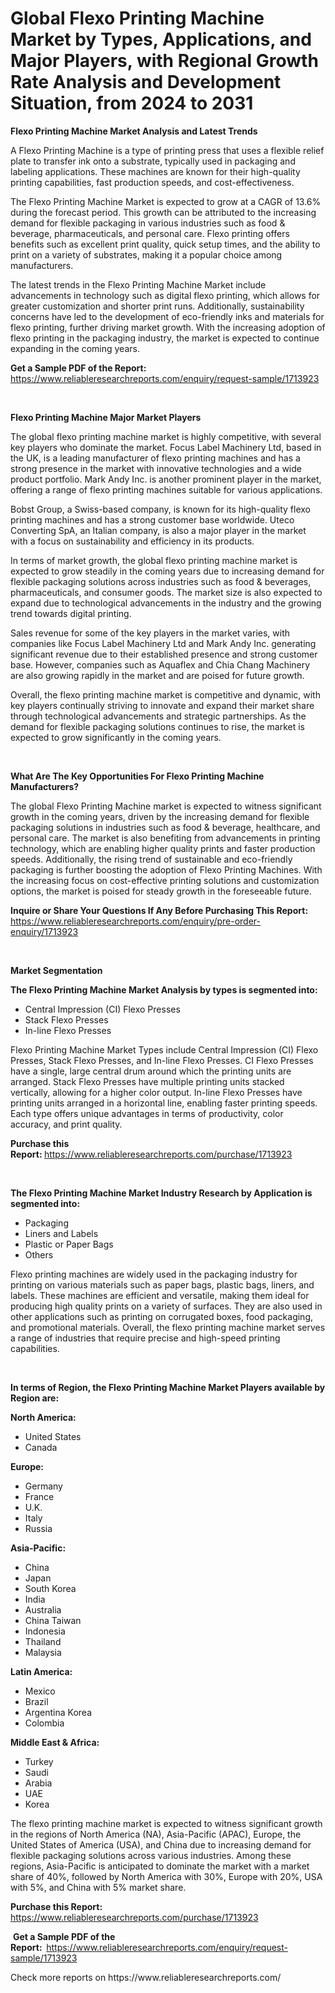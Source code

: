<p><h1>Global Flexo Printing Machine Market by Types, Applications, and Major Players, with Regional Growth Rate Analysis and Development Situation, from 2024 to 2031</h1></p><p><strong>Flexo Printing Machine Market Analysis and Latest Trends</strong></p>
<p><p>A Flexo Printing Machine is a type of printing press that uses a flexible relief plate to transfer ink onto a substrate, typically used in packaging and labeling applications. These machines are known for their high-quality printing capabilities, fast production speeds, and cost-effectiveness.</p><p>The Flexo Printing Machine Market is expected to grow at a CAGR of 13.6% during the forecast period. This growth can be attributed to the increasing demand for flexible packaging in various industries such as food & beverage, pharmaceuticals, and personal care. Flexo printing offers benefits such as excellent print quality, quick setup times, and the ability to print on a variety of substrates, making it a popular choice among manufacturers.</p><p>The latest trends in the Flexo Printing Machine Market include advancements in technology such as digital flexo printing, which allows for greater customization and shorter print runs. Additionally, sustainability concerns have led to the development of eco-friendly inks and materials for flexo printing, further driving market growth. With the increasing adoption of flexo printing in the packaging industry, the market is expected to continue expanding in the coming years.</p></p>
<p><strong>Get a Sample PDF of the Report:&nbsp;</strong> <a href="https://www.reliableresearchreports.com/enquiry/request-sample/1713923">https://www.reliableresearchreports.com/enquiry/request-sample/1713923</a></p>
<p>&nbsp;</p>
<p><strong>Flexo Printing Machine Major Market Players</strong></p>
<p><p>The global flexo printing machine market is highly competitive, with several key players who dominate the market. Focus Label Machinery Ltd, based in the UK, is a leading manufacturer of flexo printing machines and has a strong presence in the market with innovative technologies and a wide product portfolio. Mark Andy Inc. is another prominent player in the market, offering a range of flexo printing machines suitable for various applications.</p><p>Bobst Group, a Swiss-based company, is known for its high-quality flexo printing machines and has a strong customer base worldwide. Uteco Converting SpA, an Italian company, is also a major player in the market with a focus on sustainability and efficiency in its products.</p><p>In terms of market growth, the global flexo printing machine market is expected to grow steadily in the coming years due to increasing demand for flexible packaging solutions across industries such as food & beverages, pharmaceuticals, and consumer goods. The market size is also expected to expand due to technological advancements in the industry and the growing trend towards digital printing.</p><p>Sales revenue for some of the key players in the market varies, with companies like Focus Label Machinery Ltd and Mark Andy Inc. generating significant revenue due to their established presence and strong customer base. However, companies such as Aquaflex and Chia Chang Machinery are also growing rapidly in the market and are poised for future growth.</p><p>Overall, the flexo printing machine market is competitive and dynamic, with key players continually striving to innovate and expand their market share through technological advancements and strategic partnerships. As the demand for flexible packaging solutions continues to rise, the market is expected to grow significantly in the coming years.</p></p>
<p>&nbsp;</p>
<p><strong>What Are The Key Opportunities For Flexo Printing Machine Manufacturers?</strong></p>
<p><p>The global Flexo Printing Machine market is expected to witness significant growth in the coming years, driven by the increasing demand for flexible packaging solutions in industries such as food & beverage, healthcare, and personal care. The market is also benefiting from advancements in printing technology, which are enabling higher quality prints and faster production speeds. Additionally, the rising trend of sustainable and eco-friendly packaging is further boosting the adoption of Flexo Printing Machines. With the increasing focus on cost-effective printing solutions and customization options, the market is poised for steady growth in the foreseeable future.</p></p>
<p><strong>Inquire or Share Your Questions If Any Before Purchasing This Report:</strong> <a href="https://www.reliableresearchreports.com/enquiry/pre-order-enquiry/1713923">https://www.reliableresearchreports.com/enquiry/pre-order-enquiry/1713923</a></p>
<p>&nbsp;</p>
<p><strong>Market Segmentation</strong></p>
<p><strong>The Flexo Printing Machine Market Analysis by types is segmented into:</strong></p>
<p><ul><li>Central Impression (CI) Flexo Presses</li><li>Stack Flexo Presses</li><li>In-line Flexo Presses</li></ul></p>
<p><p>Flexo Printing Machine Market Types include Central Impression (CI) Flexo Presses, Stack Flexo Presses, and In-line Flexo Presses. CI Flexo Presses have a single, large central drum around which the printing units are arranged. Stack Flexo Presses have multiple printing units stacked vertically, allowing for a higher color output. In-line Flexo Presses have printing units arranged in a horizontal line, enabling faster printing speeds. Each type offers unique advantages in terms of productivity, color accuracy, and print quality.</p></p>
<p><strong>Purchase this Report:&nbsp;</strong><a href="https://www.reliableresearchreports.com/purchase/1713923">https://www.reliableresearchreports.com/purchase/1713923</a></p>
<p>&nbsp;</p>
<p><strong>The Flexo Printing Machine Market Industry Research by Application is segmented into:</strong></p>
<p><ul><li>Packaging</li><li>Liners and Labels</li><li>Plastic or Paper Bags</li><li>Others</li></ul></p>
<p><p>Flexo printing machines are widely used in the packaging industry for printing on various materials such as paper bags, plastic bags, liners, and labels. These machines are efficient and versatile, making them ideal for producing high quality prints on a variety of surfaces. They are also used in other applications such as printing on corrugated boxes, food packaging, and promotional materials. Overall, the flexo printing machine market serves a range of industries that require precise and high-speed printing capabilities.</p></p>
<p>&nbsp;</p>
<p><strong>In terms of Region, the Flexo Printing Machine Market Players available by Region are:</strong></p>
<p>
    <p> <strong> North America: </strong>
        <ul>
            <li>United States</li>
            <li>Canada</li>
        </ul>
        </p> 
    <p> <strong> Europe: </strong>
        <ul>
            <li>Germany</li>
            <li>France</li>
            <li>U.K.</li>
            <li>Italy</li>
            <li>Russia</li>
        </ul>
        </p> 
    <p> <strong> Asia-Pacific: </strong>
        <ul>
            <li>China</li>
            <li>Japan</li>
            <li>South Korea</li>
            <li>India</li>
            <li>Australia</li>
            <li>China Taiwan</li>
            <li>Indonesia</li>
            <li>Thailand</li>
            <li>Malaysia</li>
        </ul>
        </p> 
    <p> <strong> Latin America: </strong>
        <ul>
            <li>Mexico</li>
            <li>Brazil</li>
            <li>Argentina Korea</li>
            <li>Colombia</li>
        </ul>
        </p> 
    <p> <strong> Middle East & Africa: </strong>
        <ul>
            <li>Turkey</li>
            <li>Saudi</li>
            <li>Arabia</li>
            <li>UAE</li>
            <li>Korea</li>
        </ul>
    </p>
    </p>
<p><p>The flexo printing machine market is expected to witness significant growth in the regions of North America (NA), Asia-Pacific (APAC), Europe, the United States of America (USA), and China due to increasing demand for flexible packaging solutions across various industries. Among these regions, Asia-Pacific is anticipated to dominate the market with a market share of 40%, followed by North America with 30%, Europe with 20%, USA with 5%, and China with 5% market share.</p></p>
<p><strong>Purchase this Report: </strong><a href="https://www.reliableresearchreports.com/purchase/1713923">https://www.reliableresearchreports.com/purchase/1713923</a></p>
<p>&nbsp;<strong>Get a Sample PDF of the Report:&nbsp;&nbsp;</strong><a href="https://www.reliableresearchreports.com/enquiry/request-sample/1713923">https://www.reliableresearchreports.com/enquiry/request-sample/1713923</a></p>
<p><strong></strong></p>
<p>Check more reports on https://www.reliableresearchreports.com/</p>